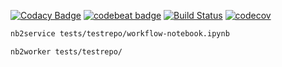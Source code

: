 [![Codacy Badge](https://api.codacy.com/project/badge/Grade/c93b37d1f9874bbc8d4ec83cbf065313)](https://app.codacy.com/app/vladimir.savchenko/nb2workflow?utm_source=github.com&utm_medium=referral&utm_content=volodymyrss/nb2workflow&utm_campaign=Badge_Grade_Dashboard)
[![codebeat badge](https://codebeat.co/badges/79285797-5d5b-4770-87dd-35e5dad68729)](https://codebeat.co/projects/github-com-volodymyrss-nb2workflow-master)
[![Build Status](https://travis-ci.org/volodymyrss/nb2workflow.svg?branch=master)](https://travis-ci.org/volodymyrss/nb2workflow)
[![codecov](https://codecov.io/gh/volodymyrss/nb2workflow/branch/master/graph/badge.svg)](https://codecov.io/gh/volodymyrss/nb2workflow)

```bash
nb2service tests/testrepo/workflow-notebook.ipynb
```
```bash
nb2worker tests/testrepo/
```
